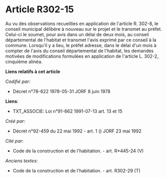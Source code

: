 # Article R302-15

Au vu des observations recueillies en application de l'article R. 302-8, le conseil municipal délibère à nouveau sur le
projet et le transmet au préfet. Celui-ci le soumet, pour avis dans un délai de deux mois, au conseil départemental de
l'habitat et transmet l'avis exprimé par ce conseil à la commune. Lorsqu'il y a lieu, le préfet adresse, dans le délai d'un
mois à compter de l'avis du conseil départemental de l'habitat, les demandes motivées de modifications formulées en
application de l'article L. 302-2, cinquième alinéa.

**Liens relatifs à cet article**

_Codifié par_:

  - Décret n°78-622 1978-05-31 JORF 8 juin 1978

**Liens**:

  - TXT_ASSOCIE: Loi n°91-662 1991-07-13 art. 13 et 15

_Créé par_:

  - Décret n°92-459 du 22 mai 1992 - art. 1 () JORF 23 mai 1992

_Cité par_:

  - Code de la construction et de l'habitation. - art. R*445-24 (V)

_Anciens textes_:

  - Code de la construction et de l'habitation. - art. R302-29 (T)
